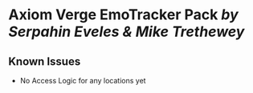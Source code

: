 # Axiom Verge EmoTracker Pack *by Serpahin Eveles & Mike Trethewey*

## Known Issues

* No Access Logic for any locations yet
